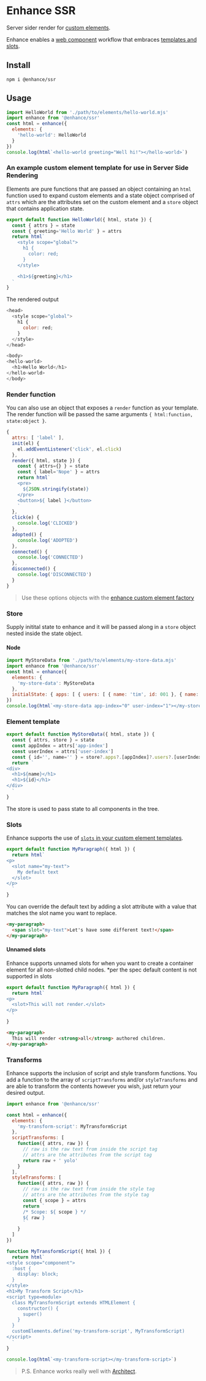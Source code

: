 # Enhance SSR

Server sider render for [custom elements](https://developer.mozilla.org/en-US/docs/Web/Web_Components/Using_custom_elements).

Enhance enables a [web component](https://developer.mozilla.org/en-US/docs/Web/Web_Components) workflow that embraces [templates and slots](https://developer.mozilla.org/en-US/docs/Web/Web_Components/Using_templates_and_slots).


## Install
`npm i @enhance/ssr`

## Usage
```javascript
import HelloWorld from './path/to/elements/hello-world.mjs'
import enhance from '@enhance/ssr'
const html = enhance({
  elements: {
    'hello-world': HelloWorld
  }
})
console.log(html`<hello-world greeting="Well hi!"></hello-world>`)
```
### An example custom element template for use in Server Side Rendering
Elements are pure functions that are passed an object containing an `html` function used to expand custom elements and a state object comprised of `attrs` which are the attributes set on the custom element and a `store` object that contains application state.
```javascript
export default function HelloWorld({ html, state }) {
  const { attrs } = state
  const { greeting='Hello World' } = attrs
  return html`
    <style scope="global">
      h1 {
        color: red;
      }
    </style>

    <h1>${greeting}</h1>
  `
}
```

The rendered output
```javascript
<head>
  <style scope="global">
    h1 {
      color: red;
    }
  </style>
</head>

<body>
<hello-world>
  <h1>Hello World</h1>
</hello-world>
</body>
```

### Render function
You can also use an object that exposes a `render` function as your template. The render function will be passed the same arguments `{ html:function, state:object }`.

```javascript
{
  attrs: [ 'label' ],
  init(el) {
    el.addEventListener('click', el.click)
  },
  render({ html, state }) {
    const { attrs={} } = state
    const { label='Nope' } = attrs
    return html`
    <pre>
      ${JSON.stringify(state)}
    </pre>
    <button>${ label }</button>
    `
  },
  click(e) {
    console.log('CLICKED')
  },
  adopted() {
    console.log('ADOPTED')
  },
  connected() {
    console.log('CONNECTED')
  },
  disconnected() {
    console.log('DISCONNECTED')
  }
}
```
> Use these options objects with the [enhance custom element factory](https://github.com/enhance-dev/enhance)

### Store
Supply initital state to enhance and it will be passed along in a `store` object nested inside the state object.

#### Node
```javascript
import MyStoreData from './path/to/elements/my-store-data.mjs'
import enhance from '@enhance/ssr'
const html = enhance({
  elements: {
    'my-store-data': MyStoreData
  },
  initialState: { apps: [ { users: [ { name: 'tim', id: 001 }, { name: 'kim', id: 002 } ] } ] }
})
console.log(html`<my-store-data app-index="0" user-index="1"></my-store-data>`)
```
### Element template
```javascript
export default function MyStoreData({ html, state }) {
  const { attrs, store } = state
  const appIndex = attrs['app-index']
  const userIndex = attrs['user-index']
  const { id='', name='' } = store?.apps?.[appIndex]?.users?.[userIndex] || {}
  return `
<div>
  <h1>${name}</h1>
  <h1>${id}</h1>
</div>
  `
}
```
The store is used to pass state to all components in the tree.

### Slots
Enhance supports the use of [`slots` in your custom element templates](https://developer.mozilla.org/en-US/docs/Web/Web_Components/Using_templates_and_slots).
```javascript
export default function MyParagraph({ html }) {
  return html`
<p>
  <slot name="my-text">
    My default text
  </slot>
</p>
  `
}
```
You can override the default text by adding a slot attribute with a value that matches the slot name you want to replace.
```html
<my-paragraph>
  <span slot="my-text">Let's have some different text!</span>
</my-paragraph>
```

#### Unnamed slots
Enhance supports unnamed slots for when you want to create a container element for all non-slotted child nodes.
*per the spec default content is not supported in slots
```javascript
export default function MyParagraph({ html }) {
  return html`
<p>
  <slot>This will not render.</slot>
</p>
  `
}
```

```html
<my-paragraph>
  This will render <strong>all</strong> authored children.
</my-paragraph>
```

### Transforms
Enhance supports the inclusion of script and style transform functions. You add a function to the array of `scriptTransforms` and/or `styleTransforms` and are able to transform the contents however you wish, just return your desired output.

```javaScript
import enhance from '@enhance/ssr'

const html = enhance({
  elements: {
    'my-transform-script': MyTransformScript
  },
  scriptTransforms: [
    function({ attrs, raw }) {
      // raw is the raw text from inside the script tag
      // attrs are the attributes from the script tag
      return raw + ' yolo'
    }
  ],
  styleTransforms: [
    function({ attrs, raw }) {
      // raw is the raw text from inside the style tag
      // attrs are the attributes from the style tag
      const { scope } = attrs
      return `
      /* Scope: ${ scope } */
      ${ raw }
      `
    }
  ]
})

function MyTransformScript({ html }) {
  return html`
<style scope="component">
  :host {
    display: block;
  }
</style>
<h1>My Transform Script</h1>
<script type=module>
  class MyTransformScript extends HTMLElement {
    constructor() {
      super()
    }
  }
  customElements.define('my-transform-script', MyTransformScript)
</script>
  `
}

console.log(html`<my-transform-script></my-transform-script>`)
```

> P.S. Enhance works really well with [Architect](https://arc.codes).
